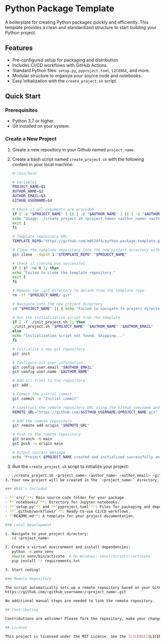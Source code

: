 # Python Package Template

A boilerplate for creating Python packages quickly and efficiently. This template provides a clean and standardized structure to start building your Python project.

## Features

- Pre-configured setup for packaging and distribution.
- Includes CI/CD workflows with GitHub Actions.
- Standard Python files: `setup.py`, `pyproject.toml`, `LICENSE`, and more.
- Modular structure to organize your source code and notebooks.
- Easy initialization with the `create_project.sh` script.

## Quick Start

### Prerequisites

- Python 3.7 or higher.
- Git installed on your system.

### Create a New Project
1. Create a new repository in your Github named `project_name`.

2. Create a bash script named `create_project.sh` with the following content in your local machine:

   ```bash
   #!/bin/bash

   # Variables
   PROJECT_NAME=$1
   AUTHOR_NAME=$2
   AUTHOR_EMAIL=$3
   GITHUB_USERNAME=$4

   # Check if all arguments are provided
   if [ -z "$PROJECT_NAME" ] || [ -z "$AUTHOR_NAME" ] || [ -z "$AUTHOR_EMAIL" ] || [ -z "$GITHUB_USERNAME" ]; then
   echo "Usage: ./create_project.sh <project_name> <author_name> <author_email> <github_username>"
   exit 1
   fi

   # Template repository URL
   TEMPLATE_REPO="https://github.com/m0574f4/python-package-template.git"

   # Clone the template repository into the new project directory without git history
   git clone --depth 1 "$TEMPLATE_REPO" "$PROJECT_NAME"

   # Check if cloning was successful
   if [ $? -ne 0 ]; then
   echo "Failed to clone the template repository."
   exit 1
   fi

   # Remove the .git directory to detach from the template repo
   rm -rf "$PROJECT_NAME/.git"

   # Navigate into the new project directory
   cd "$PROJECT_NAME" || { echo "Failed to navigate to project directory"; exit 1; }

   # Run the initialization script from the template
   if [ -f ./init_project.sh ]; then
   ./init_project.sh "$PROJECT_NAME" "$AUTHOR_NAME" "$AUTHOR_EMAIL"
   else
   echo "Initialization script not found. Skipping..."
   fi

   # Initialize a new git repository
   git init

   # Configure Git user information
   git config user.email "$AUTHOR_EMAIL"
   git config user.name "$AUTHOR_NAME"

   # Add all files to the repository
   git add .

   # Commit the initial commit
   git commit -m "Initial commit"

   # Construct the remote repository URL using the GitHub username and project name
   REMOTE_URL="https://github.com/$GITHUB_USERNAME/$PROJECT_NAME.git"

   # Add the remote repository
   git remote add origin "$REMOTE_URL"

   # Push to the remote repository
   git branch -M main
   git push -u origin main

   # Output success message
   echo "Project $PROJECT_NAME created and initialized successfully and pushed to $REMOTE_URL."

   ```

2. Run the `create_project.sh` script to initialize your project:
```bash
   ./create_project.sh <project_name> <author_name> <author_email> <github_username>
3. Your new project will be created in the `<project_name>` directory, initialized with a new Git repository, and pushed to `https://github.com/<github_username>/<project_name>.git`.

### What's Included

- **`src/`**: Main source code folder for your package.
- **`notebooks/`**: Directory for Jupyter notebooks.
- **`setup.py`** and **`pyproject.toml`**: Files for packaging and dependencies.
- **`.github/workflows/`**: Ready-to-use CI/CD workflows.
- **README.md**: A template for your project documentation.

### Local Development

1. Navigate to your project directory:
   cd <project_name>

2. Create a virtual environment and install dependencies:
   python -m venv venv
   source venv/bin/activate  # On Windows: venv\\Scripts\\activate
   pip install -r requirements.txt

3. Start coding!

### Remote Repository

The script automatically sets up a remote repository based on your GitHub username and project name. After running the script, your repository will be pushed to:
https://github.com/<github_username>/<project_name>.git

No additional manual steps are needed to link the remote repository.

## Contributing

Contributions are welcome! Please fork the repository, make your changes, and submit a pull request.

## License

This project is licensed under the MIT License. See the [LICENSE](LICENSE) file for details.
